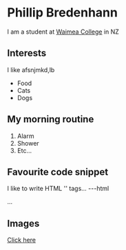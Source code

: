 # Phillip Bredenhann
I am a student at [Waimea College](https://www.waimea.school.nz/) in NZ

## Interests

I like afsnjmkd,lb
- Food
- Cats
- Dogs

## My morning routine
1. Alarm
2. Shower
2. Etc...

## Favourite code snippet

I like to write HTML '<head>' tags...
---html
<head>
 <title>Wow!</title>
 </head>
 ...

## Images
 [Click here](https://www.kneadsomesweets.com/wp-content/uploads/2021/01/Easy-Buttermilk-Biscuits-10.jpg)

 